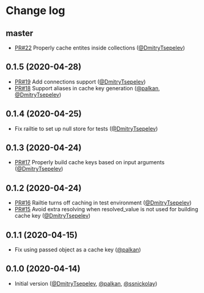 # Change log

## master

- [PR#22](https://github.com/DmitryTsepelev/graphql-ruby-fragment_cache/pull/22) Properly cache entites inside collections ([@DmitryTsepelev][])

## 0.1.5 (2020-04-28)

- [PR#19](https://github.com/DmitryTsepelev/graphql-ruby-fragment_cache/pull/19) Add connections support ([@DmitryTsepelev][])
- [PR#18](https://github.com/DmitryTsepelev/graphql-ruby-fragment_cache/pull/18) Support aliases in cache key generation ([@palkan][], [@DmitryTsepelev][])

## 0.1.4 (2020-04-25)

- Fix railtie to set up null store for tests ([@DmitryTsepelev][])

## 0.1.3 (2020-04-24)

- [PR#17](https://github.com/DmitryTsepelev/graphql-ruby-fragment_cache/pull/17) Properly build cache keys based on input arguments ([@DmitryTsepelev][])

## 0.1.2 (2020-04-24)

- [PR#16](https://github.com/DmitryTsepelev/graphql-ruby-fragment_cache/pull/16) Railtie turns off caching in test environment ([@DmitryTsepelev][])
- [PR#15](https://github.com/DmitryTsepelev/graphql-ruby-fragment_cache/pull/15) Avoid extra resolving when resolved_value is not used for building cache key ([@DmitryTsepelev][])

## 0.1.1 (2020-04-15)

- Fix using passed object as a cache key ([@palkan][])

## 0.1.0 (2020-04-14)

- Initial version ([@DmitryTsepelev][], [@palkan][], [@ssnickolay][])

[@DmitryTsepelev]: https://github.com/DmitryTsepelev
[@palkan]: https://github.com/palkan
[@ssnickolay]: https://github.com/ssnickolay
